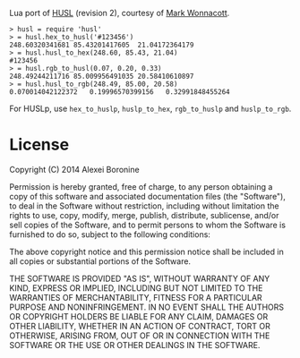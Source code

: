Lua port of [HUSL](http://husl.boronine.com/) (revision 2), courtesy of [Mark Wonnacott](https://github.com/Ragzouken).

    > husl = require 'husl'
    > = husl.hex_to_husl('#123456')
    248.60320341681 85.43201417605  21.04172364179
    > = husl.husl_to_hex(248.60, 85.43, 21.04)
    #123456
    > = husl.rgb_to_husl(0.07, 0.20, 0.33)
    248.49244211716 85.009956491035 20.58410610897
    > = husl.husl_to_rgb(248.49, 85.00, 20.58)
    0.070014042122372   0.19996570399156   0.32991848455264

For HUSLp, use `hex_to_huslp`, `huslp_to_hex`, `rgb_to_huslp` and `huslp_to_rgb`.

# License

Copyright (C) 2014 Alexei Boronine

Permission is hereby granted, free of charge, to any person obtaining a copy of this software and associated documentation files (the "Software"), to deal in the Software without restriction, including without limitation the rights to use, copy, modify, merge, publish, distribute, sublicense, and/or sell copies of the Software, and to permit persons to whom the Software is furnished to do so, subject to the following conditions:

The above copyright notice and this permission notice shall be included in all copies or substantial portions of the Software.

THE SOFTWARE IS PROVIDED "AS IS", WITHOUT WARRANTY OF ANY KIND, EXPRESS OR IMPLIED, INCLUDING BUT NOT LIMITED TO THE WARRANTIES OF MERCHANTABILITY, FITNESS FOR A PARTICULAR PURPOSE AND NONINFRINGEMENT. IN NO EVENT SHALL THE AUTHORS OR COPYRIGHT HOLDERS BE LIABLE FOR ANY CLAIM, DAMAGES OR OTHER LIABILITY, WHETHER IN AN ACTION OF CONTRACT, TORT OR OTHERWISE, ARISING FROM, OUT OF OR IN CONNECTION WITH THE SOFTWARE OR THE USE OR OTHER DEALINGS IN THE SOFTWARE.
